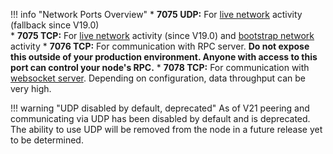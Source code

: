 !!! info "Network Ports Overview"
	* **7075 UDP:** For [live network](/glossary#live-network) activity (fallback since V19.0)  
	* **7075 TCP:** For [live network](/glossary#live-network) activity (since V19.0) and [bootstrap network](/glossary#bootstrap-network) activity
	* **7076 TCP:** For communication with RPC server. **Do not expose this outside of your production environment. Anyone with access to this port can control your node's RPC.**
	* **7078 TCP:** For communication with [websocket server](/integration-guides/websockets). Depending on configuration, data throughput can be very high.

!!! warning "UDP disabled by default, deprecated"
	As of V21 peering and communicating via UDP has been disabled by default and is deprecated. The ability to use UDP will be removed from the node in a future release yet to be determined.

